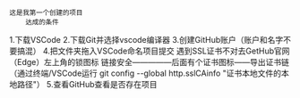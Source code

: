     这是我第一个创建的项目
        达成的条件
1.下载VSCode
2.下载Git并选择vscode编译器
3.创建GitHub账户（账户和名字不要搞混）
4.把文件夹拖入VSCode命名项目提交
  遇到SSL证书不对去GetHub官网（Edge）左上角的锁图标
  链接安全—————后面有个证书图标——导出证书链
  （通过终端/VSCode运行 
  git config --global http.sslCAinfo "证书本地文件的本地路径"）
5.查看GitHub查看是否存在项目